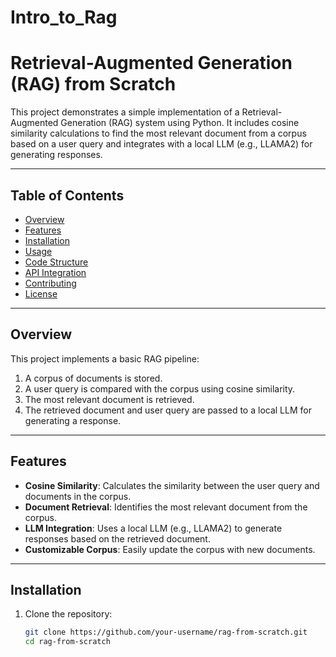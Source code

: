 # Intro_to_Rag
# Retrieval-Augmented Generation (RAG) from Scratch

This project demonstrates a simple implementation of a Retrieval-Augmented Generation (RAG) system using Python. It includes cosine similarity calculations to find the most relevant document from a corpus based on a user query and integrates with a local LLM (e.g., LLAMA2) for generating responses.

---

## Table of Contents

- [Overview](#overview)
- [Features](#features)
- [Installation](#installation)
- [Usage](#usage)
- [Code Structure](#code-structure)
- [API Integration](#api-integration)
- [Contributing](#contributing)
- [License](#license)

---

## Overview

This project implements a basic RAG pipeline:
1. A corpus of documents is stored.
2. A user query is compared with the corpus using cosine similarity.
3. The most relevant document is retrieved.
4. The retrieved document and user query are passed to a local LLM for generating a response.

---

## Features

- **Cosine Similarity**: Calculates the similarity between the user query and documents in the corpus.
- **Document Retrieval**: Identifies the most relevant document from the corpus.
- **LLM Integration**: Uses a local LLM (e.g., LLAMA2) to generate responses based on the retrieved document.
- **Customizable Corpus**: Easily update the corpus with new documents.

---

## Installation

1. Clone the repository:
   ```bash
   git clone https://github.com/your-username/rag-from-scratch.git
   cd rag-from-scratch
